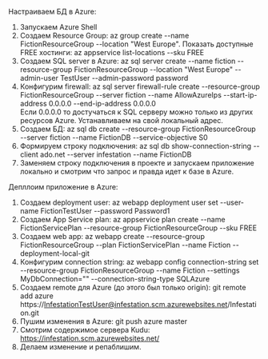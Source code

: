 Настраиваем БД в Azure:
1) Запускаем Azure Shell
2) Создаем Resource Group:      az group create --name FictionResourceGroup --location "West Europe". 
Показать доступные FREE хостинги:      az appservice list-locations --sku FREE
3) Создаем SQL server в Azure:       az sql server create --name fiction --resource-group FictionResourceGroup --location "West Europe" --admin-user TestUser --admin-password password
4) Конфигурим firewall:      az sql server firewall-rule create --resource-group FictionResourceGroup --server fiction --name AllowAzureIps --start-ip-address 0.0.0.0 --end-ip-address 0.0.0.0    
Если 0.0.0.0 то достучаться к SQL серверу можно только из других ресурсов Azure. Устанавливаем на свой локальный адрес.
5) Создаем БД:      az sql db create --resource-group FictionResourceGroup --server fiction --name FictionDB --service-objective S0
6) Формируем строку подключения:      az sql db show-connection-string --client ado.net --server infestation --name FictionDB
7) Заменяем строку подключения в проекте и запускаем приложение локально и смотрим что запрос и правда идет к базе в Azure.

Депллоим приложение в Azure:
1) Cоздаем deployment user:      az webapp deployment user set --user-name FictionTestUser --password Password1
2) Создаем App Service plan:      az appservice plan create --name FictionServicePlan --resource-group FictionResourceGroup --sku FREE
3) Создаем web app:      az webapp create --resource-group FictionResourceGroup --plan FictionServicePlan --name Fiction --deployment-local-git
4) Конфигурим connection string: az webapp config connection-string set --resource-group FictionResourceGroup --name Fiction --settings MyDbConnection="<connection-string>" --connection-string-type SQLAzure
5) Создаем remote для Azure (до этого был только origin):      git remote add azure https://InfestationTestUser@infestation.scm.azurewebsites.net/Infestation.git
6) Пушим изменения в Azure:      git push azure master
7) Смотрим содержимое сервера Kudu:      https://infestation.scm.azurewebsites.net/
8) Делаем изменение и репаблишим.